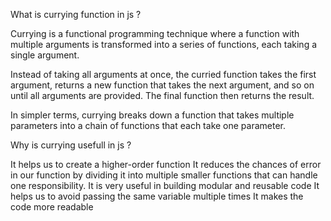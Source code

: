 What is currying function in js ?

Currying is a functional programming technique where a function with multiple arguments is transformed into a series of functions, each taking a single argument.

Instead of taking all arguments at once, the curried function takes the first argument, returns a new function that takes the next argument, and so on until all arguments are provided. The final function then returns the result.

In simpler terms, currying breaks down a function that takes multiple parameters into a chain of functions that each take one parameter.

Why is currying usefull in js ?

It helps us to create a higher-order function
It reduces the chances of error in our function by dividing it into multiple smaller functions that can handle one responsibility.
It is very useful in building modular and reusable code
It helps us to avoid passing the same variable multiple times
It makes the code more readable